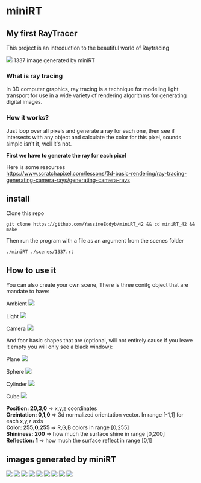# miniRT
## My first RayTracer
This project is an introduction to the beautiful world of Raytracing

<img src="./images/1337.png" />
1337 image generated by miniRT

### What is ray tracing
In 3D computer graphics, ray tracing is a technique for modeling light 
transport for use in a wide variety of rendering algorithms for
generating digital images.

### How it works?

Just loop over all pixels and generate a ray for each one, then see if intersects with any object and calculate the color for this pixel, sounds simple isn't it, well it's not.

<b>First we have to generate the ray for each pixel</b>

Here is some resourses <br>
<a srs="https://www.scratchapixel.com/lessons/3d-basic-rendering/ray-tracing-generating-camera-rays/generating-camera-rays">https://www.scratchapixel.com/lessons/3d-basic-rendering/ray-tracing-generating-camera-rays/generating-camera-rays</a>

## install

Clone this repo
```
git clone https://github.com/YassineEddyb/miniRT_42 && cd miniRT_42 && make
```
Then run the program with a file as an argument from the scenes folder
```
./miniRT ./scenes/1337.rt
```

## How to use it

You can also create your own scene,
There is three conifg object that are mandate to have:

Ambient
<img src="./images/ambient.png" />

Light
<img src="./images/light.png" />

Camera
<img src="./images/camera.png" />

And foor basic shapes that are (optional, will not entirely cause if you leave it empty you will only see a black window):

Plane
<img src="./images/plane.png" />

Sphere
<img src="./images/sphere.png" />

Cylinder
<img src="./images/cylinder.png" />

Cube
<img src="./images/cube.png" />

<b>Position: 20,3,0 </b> => x,y,z coordinates <br>
<b>Oreintation: 0,1,0 </b> => 3d normalized orientation vector. In range [-1,1] for each x,y,z axis <br>
<b>Color: 255,0,255 </b> => R,G,B colors in range [0,255] <br>
<b>Shininess: 200</b> => how much the surface shine in range [0,200] <br>
<b>Reflection: 1 </b> => how much the surface reflect in range [0,1] <br>

## images generated by miniRT
<img src="./images/Screen Shot 2022-09-13 at 11.44.05 AM.png" />
<img src="./images/Screen Shot 2022-09-08 at 12.44.34 PM.png" />
<img src="./images/Screen Shot 2022-09-08 at 2.30.55 PM.png" />
<img src="./images/Screen Shot 2022-09-08 at 3.47.20 PM.png" />
<img src="./images/Screen Shot 2022-09-09 at 12.47.57 PM.png" />
<img src="./images/Screen Shot 2022-09-11 at 3.22.58 PM.png" />
<img src="./images/Screen Shot 2022-09-11 at 5.58.32 PM.png" />
<img src="./images/Screen Shot 2022-09-12 at 10.26.17 AM.png" />
<img src="./images/Screen Shot 2022-09-12 at 11.47.06 AM.png" />
